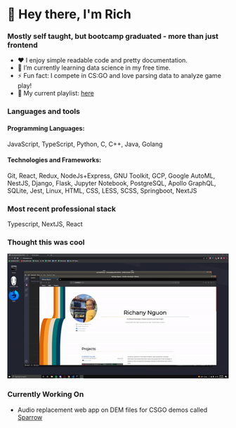 # 👋 Hey there, I'm Rich 

### Mostly self taught, but bootcamp graduated - more than just frontend
- ❤️ I enjoy simple readable code and pretty documentation.
- 🌱 I’m currently learning data science in my free time.
- ⚡ Fun fact: I compete in CS:GO and love parsing data to analyze game play!
- 🎵 My current playlist: [here](https://open.spotify.com/playlist/3hKF5C1QM943NRs47wgZCz?si=6839f37923c143d1)

### Languages and tools
#### Programming Languages: 
JavaScript, TypeScript, Python, C, C++, Java, Golang
#### Technologies and Frameworks: 
Git, React, Redux, NodeJs+Express, GNU Toolkit, GCP, Google AutoML, NestJS, Django, Flask, Jupyter Notebook, PostgreSQL, Apollo GraphQL, SQLite, Jest, Linux, HTML, CSS, LESS, SCSS, Springboot, NextJS

### Most recent professional stack
Typescript, NextJS, React

### Thought this was cool
![Gif of old porfolio website](./portfolio.gif)

### Currently Working On
- Audio replacement web app on DEM files for CSGO demos called [Sparrow](https://github.com/SparrowComm) 
